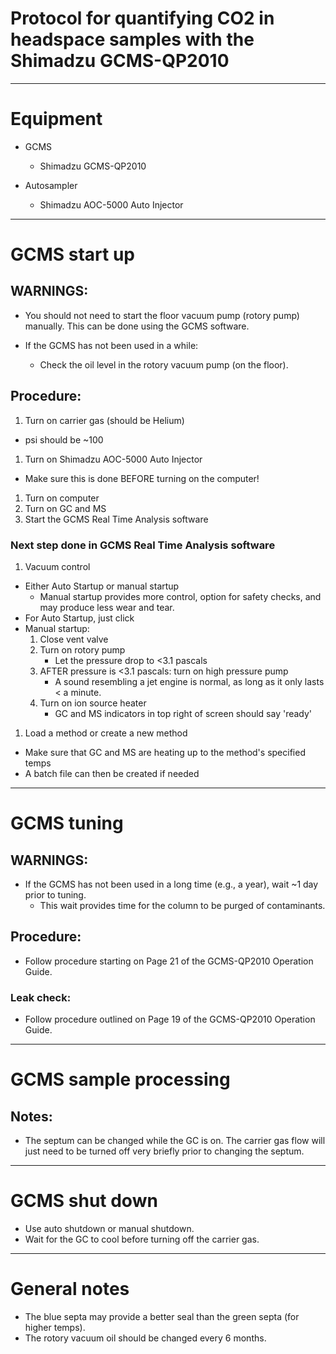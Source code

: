 Protocol for quantifying CO2 in headspace samples with the Shimadzu GCMS-QP2010
===============================================================================

***

# Equipment 

* GCMS 
  * Shimadzu GCMS-QP2010

* Autosampler
  * Shimadzu AOC-5000 Auto Injector

***

# GCMS start up

## WARNINGS:

* You should not need to start the floor vacuum pump (rotory pump) manually.
This can be done using the GCMS software.

* If the GCMS has not been used in a while:
  * Check the oil level in the rotory vacuum pump (on the floor).
  

## Procedure:

1. Turn on carrier gas (should be Helium)
  * psi should be ~100
1. Turn on Shimadzu AOC-5000 Auto Injector
  * Make sure this is done BEFORE turning on the computer!
1. Turn on computer
1. Turn on GC and MS
1. Start the GCMS Real Time Analysis software

### Next step done in GCMS Real Time Analysis software

1. Vacuum control
  * Either Auto Startup or manual startup
    * Manual startup provides more control, option for safety checks, and may produce less wear and tear.
  * For Auto Startup, just click
  * Manual startup:
    1. Close vent valve
    1. Turn on rotory pump
       * Let the pressure drop to <3.1 pascals 
    1. AFTER pressure is <3.1 pascals: turn on high pressure pump
       * A sound resembling a jet engine is normal, as long as it only lasts < a minute.
    1. Turn on ion source heater
       * GC and MS indicators in top right of screen should say 'ready'
     
1. Load a method or create a new method
  * Make sure that GC and MS are heating up to the method's specified temps
  * A batch file can then be created if needed

***

# GCMS tuning

## WARNINGS:

* If the GCMS has not been used in a long time (e.g., a year),
wait ~1 day prior to tuning.
  * This wait provides time for the column to be purged of contaminants.

## Procedure:

* Follow procedure starting on Page 21 of the GCMS-QP2010 Operation Guide.

### Leak check:

* Follow procedure outlined on Page 19 of the GCMS-QP2010 Operation Guide.

***

# GCMS sample processing

## Notes:

* The septum can be changed while the GC is on.
The carrier gas flow will just need to be turned
off very briefly prior to changing the septum.

***

# GCMS shut down

* Use auto shutdown or manual shutdown.
* Wait for the GC to cool before turning off the carrier gas.

***

# General notes

* The blue septa may provide a better seal than the green septa (for higher temps).
* The rotory vacuum oil should be changed every 6 months.


